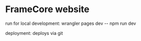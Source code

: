 # FrameCore website

run for local development:
wrangler pages dev -- npm run dev

deployment:
deploys via git